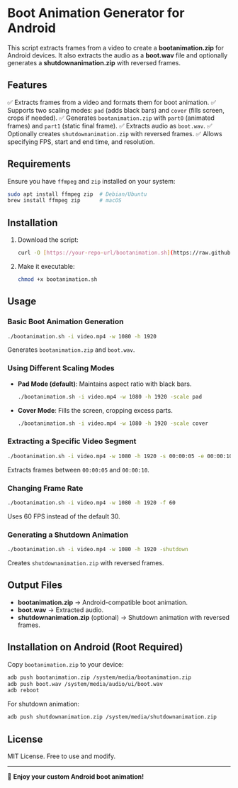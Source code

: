# Boot Animation Generator for Android

This script extracts frames from a video to create a **bootanimation.zip** for Android devices. It also extracts the audio as a **boot.wav** file and optionally generates a **shutdownanimation.zip** with reversed frames.

## Features
✅ Extracts frames from a video and formats them for boot animation.
✅ Supports two scaling modes: `pad` (adds black bars) and `cover` (fills screen, crops if needed).
✅ Generates `bootanimation.zip` with `part0` (animated frames) and `part1` (static final frame).
✅ Extracts audio as `boot.wav`.
✅ Optionally creates `shutdownanimation.zip` with reversed frames.
✅ Allows specifying FPS, start and end time, and resolution.

## Requirements
Ensure you have `ffmpeg` and `zip` installed on your system:
```sh
sudo apt install ffmpeg zip  # Debian/Ubuntu
brew install ffmpeg zip      # macOS
```

## Installation
1. Download the script:
   ```sh
   curl -O [https://your-repo-url/bootanimation.sh](https://raw.githubusercontent.com/luca-saggese/video2bootanimation/refs/heads/main/video2bootanimation.sh)
   ```
2. Make it executable:
   ```sh
   chmod +x bootanimation.sh
   ```

## Usage
### Basic Boot Animation Generation
```sh
./bootanimation.sh -i video.mp4 -w 1080 -h 1920
```
Generates `bootanimation.zip` and `boot.wav`.

### Using Different Scaling Modes
- **Pad Mode (default)**: Maintains aspect ratio with black bars.
  ```sh
  ./bootanimation.sh -i video.mp4 -w 1080 -h 1920 -scale pad
  ```
- **Cover Mode**: Fills the screen, cropping excess parts.
  ```sh
  ./bootanimation.sh -i video.mp4 -w 1080 -h 1920 -scale cover
  ```

### Extracting a Specific Video Segment
```sh
./bootanimation.sh -i video.mp4 -w 1080 -h 1920 -s 00:00:05 -e 00:00:10
```
Extracts frames between `00:00:05` and `00:00:10`.

### Changing Frame Rate
```sh
./bootanimation.sh -i video.mp4 -w 1080 -h 1920 -f 60
```
Uses 60 FPS instead of the default 30.

### Generating a Shutdown Animation
```sh
./bootanimation.sh -i video.mp4 -w 1080 -h 1920 -shutdown
```
Creates `shutdownanimation.zip` with reversed frames.

## Output Files
- **bootanimation.zip** → Android-compatible boot animation.
- **boot.wav** → Extracted audio.
- **shutdownanimation.zip** (optional) → Shutdown animation with reversed frames.

## Installation on Android (Root Required)
Copy `bootanimation.zip` to your device:
```sh
adb push bootanimation.zip /system/media/bootanimation.zip
adb push boot.wav /system/media/audio/ui/boot.wav
adb reboot
```
For shutdown animation:
```sh
adb push shutdownanimation.zip /system/media/shutdownanimation.zip
```

## License
MIT License. Free to use and modify.

---
🚀 **Enjoy your custom Android boot animation!**

